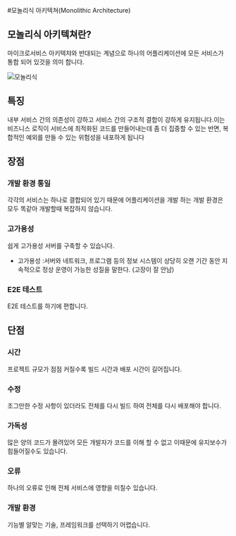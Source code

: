 #모놀리식 아키텍쳐(Monolithic Architecture)

## 모놀리식 아키텍쳐란?
마이크로서비스 아키텍챠와 반대되는 계념으로 하나의 어플리케이션에 모든 서비스가 통합 되어 있것을 의미 합니다.

![모놀리식](https://tech.ssut.me/content/images/size/w2000/2018/07/monolithic_vs_microservices.jpg)

## 특징
내부 서비스 간의 의존성이 강하고 서비스 간의 구조적 결합이 강하게 유지됩니다.이는 비즈니스 로직이 서비스에 최적화된 코드를 만들어내는데 좀 더 집중할 수 있는 반면, 복합적인 예외를 만들 수 있는 위험성을 내포하게 됩니다

## 장점

### 개발 환경 통일
각각의 서비스는 하나로 결합되어 있기 때문에 어플리케이션을 개발 하는 개발 환경은 모두 똑같아 개발할때 복잡하지 않습니다.

### 고가용성
쉽게 고가용성 서버를 구축할 수 있습니다.
* 고가용성 :서버와 네트워크, 프로그램 등의 정보 시스템이 상당히 오랜 기간 동안 지속적으로 정상 운영이 가능한 성질을 말한다. (고장이 잘 안남) 

### E2E 테스트
E2E 테스트를 하기에 편합니다.

## 단점

### 시간
프로젝트 규모가 점점 커질수록 빌드 시간과 배포 시간이 길어집니다.

### 수정
조그만한 수정 사항이 있더라도 전체를 다시 빌드 하여 전체를 다시 배포해야 합니다.

### 가독성
많은 양의 코드가 몰려있어 모든 개발자가 코드를 이해 할 수 없고 이때문에 유지보수가 힘들어질수도 있습니다.

### 오류
하나의 오류로 인해 전체 서비스에 영향을 미칠수 있습니다.

### 개발 환경
기능별 알맞는 기술, 프레임워크를 선택하기 어렵습니다.


